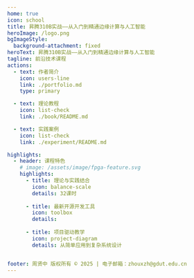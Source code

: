 ```yaml
---
home: true
icon: school
title: 昇腾310B实战——从入门到精通边缘计算与人工智能
heroImage: /logo.png
bgImageStyle:
  background-attachment: fixed
heroText: 昇腾310B实战——从入门到精通边缘计算与人工智能
tagline: 前沿技术课程
actions:
  - text: 作者简介
    icon: users-line
    link: ./portfolio.md
    type: primary

  - text: 理论教程
    icon: list-check
    link: ./book/README.md

  - text: 实践案例
    icon: list-check
    link: ./experiment/README.md

highlights:
  - header: 课程特色
    # image: /assets/image/fpga-feature.svg
    highlights:
      - title: 理论与实践结合
        icon: balance-scale
        details: 32课时
        
      - title: 最新开源开发工具
        icon: toolbox
        details: 
        
      - title: 项目驱动教学
        icon: project-diagram
        details: 从简单应用到复杂系统设计


footer: 周贤中 版权所有 © 2025 | 电子邮箱：zhouxzh@gdut.edu.cn
---
```

